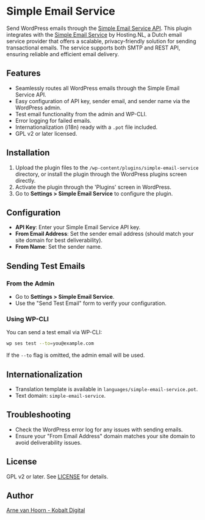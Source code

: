 # Simple Email Service

Send WordPress emails through the [Simple Email Service API](https://api.simplemailservice.eu/). This plugin integrates with the [Simple Email Service](https://hosting.nl/products/simple-email-service/) by Hosting.NL, a Dutch email service provider that offers a scalable, privacy-friendly solution for sending transactional emails. The service supports both SMTP and REST API, ensuring reliable and efficient email delivery.

## Features

- Seamlessly routes all WordPress emails through the Simple Email Service API.
- Easy configuration of API key, sender email, and sender name via the WordPress admin.
- Test email functionality from the admin and WP-CLI.
- Error logging for failed emails.
- Internationalization (i18n) ready with a `.pot` file included.
- GPL v2 or later licensed.

## Installation

1. Upload the plugin files to the `/wp-content/plugins/simple-email-service` directory, or install the plugin through the WordPress plugins screen directly.
2. Activate the plugin through the 'Plugins' screen in WordPress.
3. Go to **Settings > Simple Email Service** to configure the plugin.

## Configuration

- **API Key**: Enter your Simple Email Service API key.
- **From Email Address**: Set the sender email address (should match your site domain for best deliverability).
- **From Name**: Set the sender name.

## Sending Test Emails

### From the Admin

- Go to **Settings > Simple Email Service**.
- Use the "Send Test Email" form to verify your configuration.

### Using WP-CLI

You can send a test email via WP-CLI:

```sh
wp ses test --to=you@example.com
```

If the `--to` flag is omitted, the admin email will be used.

## Internationalization

- Translation template is available in `languages/simple-email-service.pot`.
- Text domain: `simple-email-service`.

## Troubleshooting

- Check the WordPress error log for any issues with sending emails.
- Ensure your "From Email Address" domain matches your site domain to avoid deliverability issues.

## License

GPL v2 or later. See [LICENSE](https://www.gnu.org/licenses/gpl-2.0.html) for details.

## Author

[Arne van Hoorn - Kobalt Digital](https://kobaltdigital.nl)